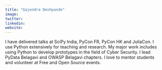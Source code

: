 ```yaml
---
title: "Gajendra Deshpande"
image:
twitter:
linkedin:
website:
---
```


I have delivered talks at SciPy India, PyCon FR, PyCon HK and JuliaCon. I use Python extensively for teaching and research. My major work includes using Python to develop prototypes in the field of Cyber Security. I lead PyData Belagavi and OWASP Belagavi chapters. I love to mentor students and volunteer at Free and Open Source events.